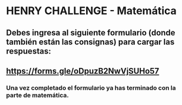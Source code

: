 # HENRY CHALLENGE - Matemática

## Debes ingresa al siguiente formulario (donde también están las consignas) para cargar las respuestas:

## https://forms.gle/oDpuzB2NwVjSUHo57    

### Una vez completado el formulario ya has terminado con la parte de matemática.



